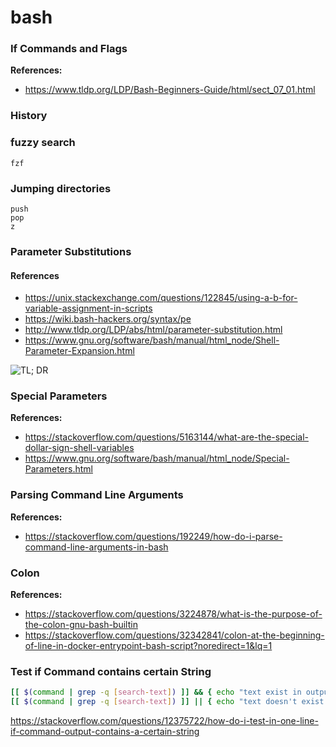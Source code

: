 # bash

### If Commands and Flags

**References:**
- https://www.tldp.org/LDP/Bash-Beginners-Guide/html/sect_07_01.html

### History

### fuzzy search
```
fzf
```

### Jumping directories
```
push
pop
z
```

### Parameter Substitutions

#### References

- https://unix.stackexchange.com/questions/122845/using-a-b-for-variable-assignment-in-scripts
- https://wiki.bash-hackers.org/syntax/pe
- http://www.tldp.org/LDP/abs/html/parameter-substitution.html
- https://www.gnu.org/software/bash/manual/html_node/Shell-Parameter-Expansion.html

![TL; DR](https://i.stack.imgur.com/T2Fp8.png)

### Special Parameters

**References:**
- https://stackoverflow.com/questions/5163144/what-are-the-special-dollar-sign-shell-variables
- https://www.gnu.org/software/bash/manual/html_node/Special-Parameters.html

### Parsing Command Line Arguments

**References:**
- https://stackoverflow.com/questions/192249/how-do-i-parse-command-line-arguments-in-bash

### Colon

**References:**
- https://stackoverflow.com/questions/3224878/what-is-the-purpose-of-the-colon-gnu-bash-builtin
- https://stackoverflow.com/questions/32342841/colon-at-the-beginning-of-line-in-docker-entrypoint-bash-script?noredirect=1&lq=1

### Test if Command contains certain String

```bash
[[ $(command | grep -q [search-text]) ]] && { echo "text exist in output" }
[[ $(command | grep -q [search-text]) ]] || { echo "text doesn't exist in output" }
```

https://stackoverflow.com/questions/12375722/how-do-i-test-in-one-line-if-command-output-contains-a-certain-string
